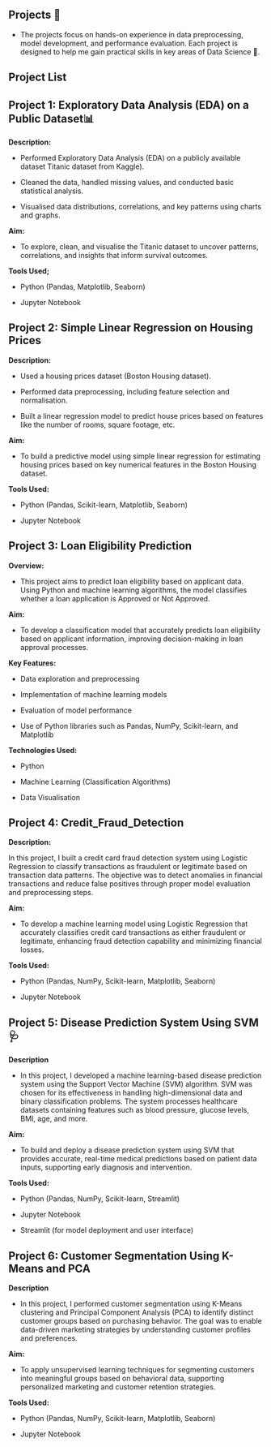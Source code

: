 ## Projects 🚀

 - The projects focus on hands-on experience in data preprocessing, model development, and performance evaluation. Each project is designed to help me gain practical skills in key areas of Data Science 🤖.

## Project List

## Project 1: Exploratory Data Analysis (EDA) on a Public Dataset📊

**Description:**

- Performed Exploratory Data Analysis (EDA) on a publicly available dataset Titanic dataset from Kaggle).

- Cleaned the data, handled missing values, and conducted basic statistical analysis.

- Visualised data distributions, correlations, and key patterns using charts and graphs.

**Aim:**


- To explore, clean, and visualise the Titanic dataset to uncover patterns, correlations, and insights that inform survival outcomes.

**Tools Used;**

- Python (Pandas, Matplotlib, Seaborn)

- Jupyter Notebook



## Project 2: Simple Linear Regression on Housing Prices

**Description:**

- Used a housing prices dataset (Boston Housing dataset).

- Performed data preprocessing, including feature selection and normalisation.

- Built a linear regression model to predict house prices based on features like the number of rooms, square footage, etc.

**Aim:**


- To build a predictive model using simple linear regression for estimating housing prices based on key numerical features in the Boston Housing dataset.

**Tools Used:**

- Python (Pandas, Scikit-learn, Matplotlib, Seaborn)

- Jupyter Notebook



## Project 3: Loan Eligibility Prediction

**Overview:**

- This project aims to predict loan eligibility based on applicant data. Using Python and machine learning algorithms, the model classifies whether a loan application is Approved or Not Approved.

**Aim:**


- To develop a classification model that accurately predicts loan eligibility based on applicant information, improving decision-making in loan approval processes.

**Key Features:**

- Data exploration and preprocessing

- Implementation of machine learning models

- Evaluation of model performance

- Use of Python libraries such as Pandas, NumPy, Scikit-learn, and Matplotlib

**Technologies Used:**

- Python

- Machine Learning (Classification Algorithms)

- Data Visualisation



## Project 4: Credit_Fraud_Detection


**Description:**


In this project, I built a credit card fraud detection system using Logistic Regression to classify transactions as fraudulent or legitimate based on transaction data patterns. The objective was to detect anomalies in financial transactions and reduce false positives through proper model evaluation and preprocessing steps.

**Aim:**


- To develop a machine learning model using Logistic Regression that accurately classifies credit card transactions as either fraudulent or legitimate, enhancing fraud detection capability and minimizing financial losses.

**Tools Used:**


- Python (Pandas, NumPy, Scikit-learn, Matplotlib, Seaborn)

- Jupyter Notebook



## Project 5: Disease Prediction System Using SVM 🩺


**Description**


- In this project, I developed a machine learning-based disease prediction system using the Support Vector Machine (SVM) algorithm. SVM was chosen for its effectiveness in handling high-dimensional data and binary classification problems. The system processes healthcare datasets containing features such as blood pressure, glucose levels, BMI, age, and more.


**Aim:**


- To build and deploy a disease prediction system using SVM that provides accurate, real-time medical predictions based on patient data inputs, supporting early diagnosis and intervention.

**Tools Used:**


- Python (Pandas, NumPy, Scikit-learn, Streamlit)

- Jupyter Notebook

- Streamlit (for model deployment and user interface)




## Project 6: Customer Segmentation Using K-Means and PCA



**Description**


- In this project, I performed customer segmentation using K-Means clustering and Principal Component Analysis (PCA) to identify distinct customer groups based on purchasing behavior. The goal was to enable data-driven marketing strategies by understanding customer profiles and preferences.


**Aim:**


- To apply unsupervised learning techniques for segmenting customers into meaningful groups based on behavioral data, supporting personalized marketing and customer retention strategies.

**Tools Used:**

- Python (Pandas, NumPy, Scikit-learn, Matplotlib, Seaborn)

- Jupyter Notebook



